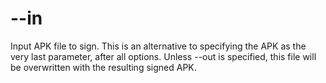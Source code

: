 # --in
Input APK file to sign. This is an alternative to
specifying the APK as the very last parameter, after all
options. Unless --out is specified, this file will be
overwritten with the resulting signed APK.